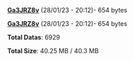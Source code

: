 [**Ga3JRZ8v**](/data/Ga3JRZ8v.txt) (28/01/23 - 20:12)- 654 bytes

[**Ga3JRZ8v**](/data/Ga3JRZ8v.txt) (28/01/23 - 20:12)- 654 bytes

**Total Datas**: 6929

**Total Size**: 40.25 MB / 40.3 MB